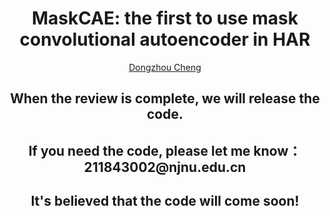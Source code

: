 <h1 align="center">MaskCAE: the first to use mask convolutional autoencoder in HAR</h1>
<p align="center"><a href="https://cheng-haha.github.io/">Dongzhou Cheng</a></p>

<h2 align="center"> When the review is complete, we will release the code.</h2>
<h2 align="center">  If you need the code, please let me know：211843002@njnu.edu.cn </h2>
<h2 align="center">  It's believed that the code will come soon! </h2>

